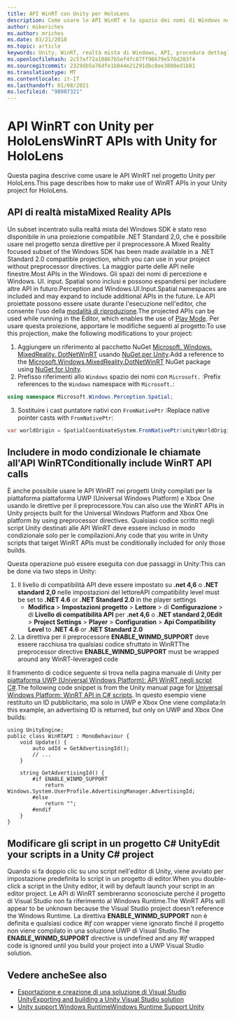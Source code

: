 ```yaml
---
title: API WinRT con Unity per HoloLens
description: Come usare le API WinRT e lo spazio dei nomi di Windows nei progetti di realtà mista Unity per HoloLens.
author: mikeriches
ms.author: mriches
ms.date: 03/21/2018
ms.topic: article
keywords: Unity, WinRT, realtà mista di Windows, API, procedura dettagliata, cuffie per la realtà mista, auricolare di realtà mista, auricolare di realtà virtuale, API di realtà mista
ms.openlocfilehash: 2c57af72a10867b5ef4fc87ff96679e576d203f4
ms.sourcegitcommit: 2329db5a76dfe1b844e21291dbc8ee3888ed1b81
ms.translationtype: MT
ms.contentlocale: it-IT
ms.lasthandoff: 01/08/2021
ms.locfileid: "98007321"
---
```

# <a name="winrt-apis-with-unity-for-hololens"></a><span data-ttu-id="26873-104">API WinRT con Unity per HoloLens</span><span class="sxs-lookup"><span data-stu-id="26873-104">WinRT APIs with Unity for HoloLens</span></span>

<span data-ttu-id="26873-105">Questa pagina descrive come usare le API WinRT nel progetto Unity per HoloLens.</span><span class="sxs-lookup"><span data-stu-id="26873-105">This page describes how to make use of WinRT APIs in your Unity project for HoloLens.</span></span>

## <a name="mixed-reality-apis"></a><span data-ttu-id="26873-106">API di realtà mista</span><span class="sxs-lookup"><span data-stu-id="26873-106">Mixed Reality APIs</span></span>

<span data-ttu-id="26873-107">Un subset incentrato sulla realtà mista del Windows SDK è stato reso disponibile in una proiezione compatibile .NET Standard 2,0, che è possibile usare nel progetto senza direttive per il preprocessore.</span><span class="sxs-lookup"><span data-stu-id="26873-107">A Mixed Reality focused subset of the Windows SDK has been made available in a .NET Standard 2.0 compatible projection, which you can use in your project without preprocessor directives.</span></span> <span data-ttu-id="26873-108">La maggior parte delle API nelle finestre.</span><span class="sxs-lookup"><span data-stu-id="26873-108">Most APIs in the Windows.</span></span> <span data-ttu-id="26873-109">Gli spazi dei nomi di percezione e Windows. UI. input. Spatial sono inclusi e possono espandersi per includere altre API in futuro.</span><span class="sxs-lookup"><span data-stu-id="26873-109">Perception and Windows.UI.Input.Spatial namespaces are included and may expand to include additional APIs in the future.</span></span> <span data-ttu-id="26873-110">Le API proiettate possono essere usate durante l'esecuzione nell'editor, che consente l'uso della [modalità di riproduzione](https://docs.microsoft.com//windows/mixed-reality/unity-play-mode).</span><span class="sxs-lookup"><span data-stu-id="26873-110">The projected APIs can be used while running in the Editor, which enables the use of [Play Mode](https://docs.microsoft.com//windows/mixed-reality/unity-play-mode).</span></span> <span data-ttu-id="26873-111">Per usare questa proiezione, apportare le modifiche seguenti al progetto:</span><span class="sxs-lookup"><span data-stu-id="26873-111">To use this projection, make the following modifications to your project:</span></span>

1) <span data-ttu-id="26873-112">Aggiungere un riferimento al pacchetto NuGet [Microsoft. Windows. MixedReality. DotNetWinRT](https://www.nuget.org/packages/Microsoft.Windows.MixedReality.DotNetWinRT) usando [NuGet per Unity](https://github.com/GlitchEnzo/NuGetForUnity).</span><span class="sxs-lookup"><span data-stu-id="26873-112">Add a reference to the [Microsoft.Windows.MixedReality.DotNetWinRT](https://www.nuget.org/packages/Microsoft.Windows.MixedReality.DotNetWinRT) NuGet package using [NuGet for Unity](https://github.com/GlitchEnzo/NuGetForUnity).</span></span>
2) <span data-ttu-id="26873-113">Prefisso riferimenti allo `Windows` spazio dei nomi con `Microsoft.` :</span><span class="sxs-lookup"><span data-stu-id="26873-113">Prefix references to the `Windows` namespace with `Microsoft.`:</span></span>
```cs
using namespace Microsoft.Windows.Perception.Spatial;
```
3) <span data-ttu-id="26873-114">Sostituire i cast puntatore nativi con `FromNativePtr` :</span><span class="sxs-lookup"><span data-stu-id="26873-114">Replace native pointer casts with `FromNativePtr`:</span></span>
```cs
var worldOrigin = SpatialCoordinateSystem.FromNativePtr(unityWorldOriginPtr);
```

## <a name="conditionally-include-winrt-api-calls"></a><span data-ttu-id="26873-115">Includere in modo condizionale le chiamate all'API WinRT</span><span class="sxs-lookup"><span data-stu-id="26873-115">Conditionally include WinRT API calls</span></span>

<span data-ttu-id="26873-116">È anche possibile usare le API WinRT nei progetti Unity compilati per la piattaforma piattaforma UWP (Universal Windows Platform) e Xbox One usando le direttive per il preprocessore.</span><span class="sxs-lookup"><span data-stu-id="26873-116">You can also use the WinRT APIs in Unity projects built for the Universal Windows Platform and Xbox One platform by using preprocessor directives.</span></span> <span data-ttu-id="26873-117">Qualsiasi codice scritto negli script Unity destinati alle API WinRT deve essere incluso in modo condizionale solo per le compilazioni.</span><span class="sxs-lookup"><span data-stu-id="26873-117">Any code that you write in Unity scripts that target WinRT APIs must be conditionally included for only those builds.</span></span> 

<span data-ttu-id="26873-118">Questa operazione può essere eseguita con due passaggi in Unity:</span><span class="sxs-lookup"><span data-stu-id="26873-118">This can be done via two steps in Unity:</span></span>
1) <span data-ttu-id="26873-119">Il livello di compatibilità API deve essere impostato su **.net 4,6** o **.NET standard 2,0** nelle impostazioni del lettore</span><span class="sxs-lookup"><span data-stu-id="26873-119">API compatibility level must be set to **.NET 4.6** or **.NET Standard 2.0** in the player settings</span></span>
    - <span data-ttu-id="26873-120">**Modifica**  >  **Impostazioni progetto**  >  **Lettore**  >  di **Configurazione**  >  di **Livello di compatibilità API** per **.net 4,6** o **.NET standard 2,0**</span><span class="sxs-lookup"><span data-stu-id="26873-120">**Edit** > **Project Settings** > **Player** > **Configuration** > **Api Compatibility Level** to **.NET 4.6** or **.NET Standard 2.0**</span></span>
2) <span data-ttu-id="26873-121">La direttiva per il preprocessore **ENABLE_WINMD_SUPPORT** deve essere racchiusa tra qualsiasi codice sfruttato in WinRT</span><span class="sxs-lookup"><span data-stu-id="26873-121">The preprocessor directive **ENABLE_WINMD_SUPPORT** must be wrapped around any WinRT-leveraged code</span></span>

<span data-ttu-id="26873-122">Il frammento di codice seguente si trova nella pagina manuale di Unity per [piattaforma UWP (Universal Windows Platform): API WinRT negli script C#](https://docs.unity3d.com/Manual/windowsstore-scripts.html).</span><span class="sxs-lookup"><span data-stu-id="26873-122">The following code snippet is from the Unity manual page for [Universal Windows Platform: WinRT API in C# scripts](https://docs.unity3d.com/Manual/windowsstore-scripts.html).</span></span> <span data-ttu-id="26873-123">In questo esempio viene restituito un ID pubblicitario, ma solo in UWP e Xbox One viene compilata:</span><span class="sxs-lookup"><span data-stu-id="26873-123">In this example, an advertising ID is returned, but only on UWP and Xbox One builds:</span></span>

```
using UnityEngine;
public class WinRTAPI : MonoBehaviour {
    void Update() {
        auto adId = GetAdvertisingId();
        // ...
    }

    string GetAdvertisingId() {
        #if ENABLE_WINMD_SUPPORT
            return Windows.System.UserProfile.AdvertisingManager.AdvertisingId;
        #else
            return "";
        #endif
    }
}
```

## <a name="edit-your-scripts-in-a-unity-c-project"></a><span data-ttu-id="26873-124">Modificare gli script in un progetto C# Unity</span><span class="sxs-lookup"><span data-stu-id="26873-124">Edit your scripts in a Unity C# project</span></span>

<span data-ttu-id="26873-125">Quando si fa doppio clic su uno script nell'editor di Unity, viene avviato per impostazione predefinita lo script in un progetto di editor.</span><span class="sxs-lookup"><span data-stu-id="26873-125">When you double-click a script in the Unity editor, it will by default launch your script in an editor project.</span></span> <span data-ttu-id="26873-126">Le API di WinRT sembreranno sconosciute perché il progetto di Visual Studio non fa riferimento al Windows Runtime.</span><span class="sxs-lookup"><span data-stu-id="26873-126">The WinRT APIs will appear to be unknown because the Visual Studio project doesn't reference the Windows Runtime.</span></span> <span data-ttu-id="26873-127">La direttiva **ENABLE_WINMD_SUPPORT** non è definita e qualsiasi codice *#if* con wrapper viene ignorato finché il progetto non viene compilato in una soluzione UWP di Visual Studio.</span><span class="sxs-lookup"><span data-stu-id="26873-127">The **ENABLE_WINMD_SUPPORT** directive is undefined and any *#if* wrapped code is ignored until you build your project into a UWP Visual Studio solution.</span></span>

## <a name="see-also"></a><span data-ttu-id="26873-128">Vedere anche</span><span class="sxs-lookup"><span data-stu-id="26873-128">See also</span></span>
* [<span data-ttu-id="26873-129">Esportazione e creazione di una soluzione di Visual Studio Unity</span><span class="sxs-lookup"><span data-stu-id="26873-129">Exporting and building a Unity Visual Studio solution</span></span>](exporting-and-building-a-unity-visual-studio-solution.md)
* [<span data-ttu-id="26873-130">Unity support Windows Runtime</span><span class="sxs-lookup"><span data-stu-id="26873-130">Windows Runtime Support Unity</span></span>](https://docs.unity3d.com/Manual/IL2CPP-WindowsRuntimeSupport.html)
